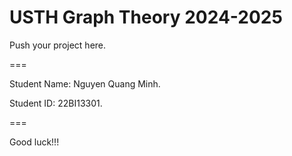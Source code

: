 # USTH Graph Theory 2024-2025

Push your project here.

===

Student Name: Nguyen Quang Minh.

Student ID: 22BI13301.

===

Good luck!!!
